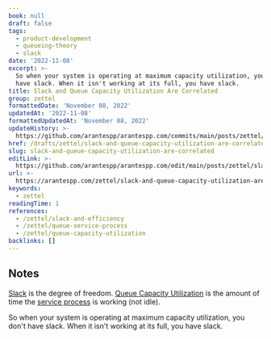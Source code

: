```yaml
---
book: null
draft: false
tags:
  - product-development
  - queueing-theory
  - slack
date: '2022-11-08'
excerpt: >-
  So when your system is operating at maximum capacity utilization, you don't
  have slack. When it isn't working at its full, you have slack.
title: Slack and Queue Capacity Utilization Are Correlated
group: zettel
formattedDate: 'November 08, 2022'
updatedAt: '2022-11-08'
formattedUpdatedAt: 'November 08, 2022'
updateHistory: >-
  https://github.com/arantespp/arantespp.com/commits/main/posts/zettel/slack-and-queue-capacity-utilization-are-correlated.md
href: /drafts/zettel/slack-and-queue-capacity-utilization-are-correlated
slug: slack-and-queue-capacity-utilization-are-correlated
editLink: >-
  https://github.com/arantespp/arantespp.com/edit/main/posts/zettel/slack-and-queue-capacity-utilization-are-correlated.md
url: >-
  https://arantespp.com/zettel/slack-and-queue-capacity-utilization-are-correlated
keywords:
  - zettel
readingTime: 1
references:
  - /zettel/slack-and-efficiency
  - /zettel/queue-service-process
  - /zettel/queue-capacity-utilization
backlinks: []
---
```


## Notes

[Slack](/zettel/slack-and-efficiency) is the degree of freedom. [Queue Capacity Utilization](/zettel/queue-capacity-utilization) is the amount of time the [service process](/zettel/queue-service-process) is working (not idle).

So when your system is operating at maximum capacity utilization, you don't have slack. When it isn't working at its full, you have slack.
